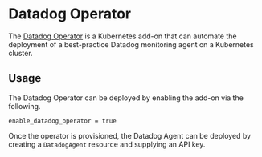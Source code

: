 # Datadog Operator
The [Datadog Operator](https://github.com/DataDog/datadog-operator) is a Kubernetes add-on that can automate the deployment of a best-practice Datadog monitoring agent on a Kubernetes cluster.

## Usage
The Datadog Operator can be deployed by enabling the add-on via the following.

```hcl
enable_datadog_operator = true
```

Once the operator is provisioned, the Datadog Agent can be deployed by creating a `DatadogAgent` resource and supplying an API key.
